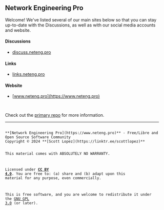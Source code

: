 ## Network Engineering Pro

Welcome! We've listed several of our main sites below so that you can stay up-to-date with the Discussions, as well as with our social media accounts and website.

#### Discussions
- [discuss.neteng.pro](https://discuss.neteng.pro)

#### Links
- [links.neteng.pro](https://links.neteng.pro)

#### Website
- [www.neteng.pro](https://www.neteng.pro)

&nbsp;

Check out the [primary repo](https://github.com/NetEng-Pro/neteng-pro.github.io) for more information.

---
<code style="display:block; white-space:pre-wrap">
**[Network Engineering Pro](https://www.neteng.pro)** - Free/Libre and Open Source Software Community
Copyright &copy; 2024 **[Scott Lopez](https://linktr.ee/scottlopez)**

This material comes with ABSOLUTELY NO WARRANTY.

Licensed under **[CC BY 4.0](https://creativecommons.org/licenses/by/4.0/)**. You are free to: (a) share and (b) adapt upon this material for any purpose, even commercially.

This is free software, and you are welcome to redistribute it under the [GNU GPL 3.0](https://spdx.org/licenses/GPL-3.0-or-later.html) (or later).
</code>
